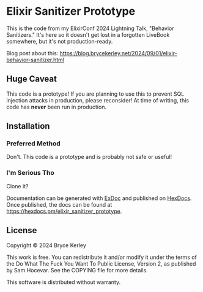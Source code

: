 # Elixir Sanitizer Prototype

This is the code from my ElixirConf 2024 Lightning Talk,
"Behavior Sanitizers."
It's here so it doesn't get lost in a forgotten
LiveBook somewhere, but it's not production-ready.

Blog post about this:
<https://blog.brycekerley.net/2024/09/01/elixir-behavior-sanitizer.html>

## Huge Caveat

This code is a prototype!
If you are planning to use this to prevent SQL injection attacks
in production, please reconsider!
At time of writing, this code has **never** been run in production.

## Installation

### Preferred Method

Don't. This code is a prototype and is probably not safe or useful!

### I'm Serious Tho

Clone it? 

Documentation can be generated with [ExDoc](https://github.com/elixir-lang/ex_doc)
and published on [HexDocs](https://hexdocs.pm). Once published, the docs can
be found at <https://hexdocs.pm/elixir_sanitizer_prototype>.

## License

Copyright © 2024 Bryce Kerley

This work is free. You can redistribute it and/or modify it under the
terms of the Do What The Fuck You Want To Public License, Version 2,
as published by Sam Hocevar. See the COPYING file for more details.

This software is distributed without warranty.
